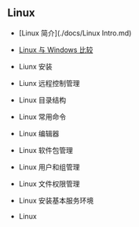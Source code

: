 ## Linux

- [Linux 简介](./docs/Linux Intro.md)

- [Linux 与  Windows 比较](./docs)

- Liunx 安装

- Liunx 远程控制管理

- Linux 目录结构

- Linux 常用命令

- Linux 编辑器

- Linux 软件包管理

- Linux 用户和组管理

- Linux 文件权限管理

- Linux 安装基本服务环境

- Linux 